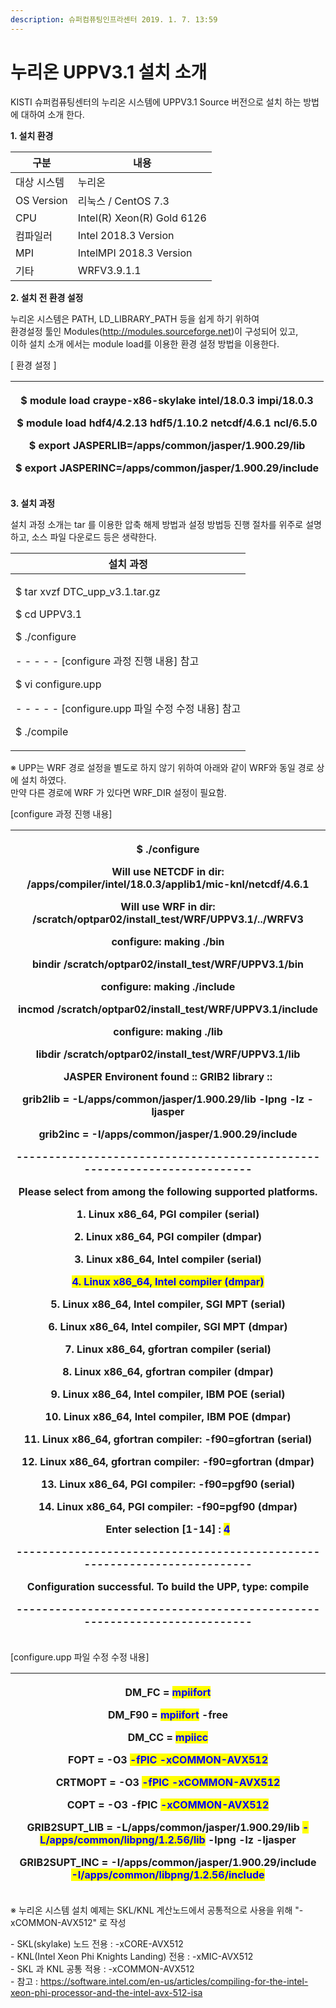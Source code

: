 ```yaml
---
description: 슈퍼컴퓨팅인프라센터 2019. 1. 7. 13:59
---
```


# 누리온 UPPV3.1 설치 소개

KISTI 슈퍼컴퓨팅센터의 누리온 시스템에 UPPV3.1 Source 버전으로 설치 하는 방법에 대하여 소개 한다.



**1. 설치 환경**

|  **구분**     | **내용**                      |
| ----------- | --------------------------- |
|  대상 시스템     |  누리온                        |
| OS Version  |  리눅스 / CentOS 7.3           |
|  CPU        |  Intel(R) Xeon(R) Gold 6126 |
|  컴파일러       |  Intel 2018.3 Version       |
|  MPI        |  IntelMPI 2018.3 Version    |
|  기타         |  WRFV3.9.1.1                |



**2. 설치 전 환경 설정**

&#x20; 누리온 시스템은 PATH, LD\_LIBRARY\_PATH 등을 쉽게 하기 위하여 \
&#x20; 환경설정 툴인 Modules(http://modules.sourceforge.net)이 구성되어 있고,\
&#x20; 이하 설치 소개 에서는 module load를 이용한 환경 설정 방법을 이용한다.



\[ 환경 설정 ]

| <p> $ module load craype-x86-skylake intel/18.0.3 impi/18.0.3</p><p> $ module load hdf4/4.2.13 hdf5/1.10.2 netcdf/4.6.1 ncl/6.5.0</p><p> $ export JASPERLIB=/apps/common/jasper/1.900.29/lib</p><p> $ export JASPERINC=/apps/common/jasper/1.900.29/include</p> |
| --------------------------------------------------------------------------------------------------------------------------------------------------------------------------------------------------------------------------------------------------------------- |



**3. 설치 과정**

&#x20;설치 과정 소개는 tar 를 이용한 압축 해제 방법과 설정 방법등 진행 절차를 위주로 설명하고, 소스 파일 다운로드 등은 생략한다. &#x20;

|  **설치 과정**                                                                                                                                                                                                         |
| ------------------------------------------------------------------------------------------------------------------------------------------------------------------------------------------------------------------ |
| <p>$ tar xvzf DTC_upp_v3.1.tar.gz</p><p>$ cd UPPV3.1</p><p>$ ./configure </p><p> - - - - - [configure 과정 진행 내용] 참고</p><p>$ vi configure.upp</p><p> - - - - - [configure.upp 파일 수정 수정 내용] 참고</p><p>$ ./compile </p> |

※ UPP는 WRF 경로 설정을 별도로 하지 않기 위하여 아래와 같이 WRF와 동일 경로 상에 설치 하였다.\
&#x20;  만약 다른 경로에 WRF 가 있다면 WRF\_DIR 설정이 필요함.



\[configure 과정 진행 내용]

| <p>$ ./configure</p><p>Will use NETCDF in dir:  /apps/compiler/intel/18.0.3/applib1/mic-knl/netcdf/4.6.1</p><p>Will use WRF in dir: /scratch/optpar02/install_test/WRF/UPPV3.1/../WRFV3</p><p>configure: making ./bin</p><p>bindir  /scratch/optpar02/install_test/WRF/UPPV3.1/bin</p><p>configure: making ./include</p><p>incmod  /scratch/optpar02/install_test/WRF/UPPV3.1/include</p><p>configure: making ./lib</p><p>libdir  /scratch/optpar02/install_test/WRF/UPPV3.1/lib</p><p>JASPER Environent found :: GRIB2 library ::</p><p>grib2lib = -L/apps/common/jasper/1.900.29/lib -lpng -lz -ljasper</p><p>grib2inc = -I/apps/common/jasper/1.900.29/include</p><p>-------------------------------------------------------------------------</p><p>Please select from among the following supported platforms.</p><p></p><p>   1.  Linux x86_64, PGI compiler  (serial)</p><p>   2.  Linux x86_64, PGI compiler  (dmpar)</p><p>   3.  Linux x86_64, Intel compiler  (serial)</p><p>   <mark style="color:blue;">4.  Linux x86_64, Intel compiler  (dmpar)</mark></p><p>   5.  Linux x86_64, Intel compiler, SGI MPT  (serial)</p><p>   6.  Linux x86_64, Intel compiler, SGI MPT  (dmpar)</p><p>   7.  Linux x86_64, gfortran compiler  (serial)</p><p>   8.  Linux x86_64, gfortran compiler  (dmpar)</p><p>   9.  Linux x86_64, Intel compiler, IBM POE  (serial)</p><p>  10.  Linux x86_64, Intel compiler, IBM POE  (dmpar)</p><p>  11.  Linux x86_64, gfortran compiler: -f90=gfortran  (serial)</p><p>  12.  Linux x86_64, gfortran compiler: -f90=gfortran  (dmpar)</p><p>  13.  Linux x86_64, PGI compiler: -f90=pgf90  (serial)</p><p>  14.  Linux x86_64, PGI compiler: -f90=pgf90  (dmpar)</p><p></p><p>Enter selection [1-14] : <mark style="color:blue;">4</mark></p><p>-------------------------------------------------------------------------</p><p>Configuration successful. To build the UPP, type: compile </p><p>-------------------------------------------------------------------------</p> |
| ------------------------------------------------------------------------------------------------------------------------------------------------------------------------------------------------------------------------------------------------------------------------------------------------------------------------------------------------------------------------------------------------------------------------------------------------------------------------------------------------------------------------------------------------------------------------------------------------------------------------------------------------------------------------------------------------------------------------------------------------------------------------------------------------------------------------------------------------------------------------------------------------------------------------------------------------------------------------------------------------------------------------------------------------------------------------------------------------------------------------------------------------------------------------------------------------------------------------------------------------------------------------------------------------------------------------------------------------------------------------------------------------------------------------------------------------------------------------------------------------------------------------------------------------------------------------------------------------------------------------------------------------------------------------------------------------------------------------------------------------------------------------------------------------------------------------------------------------------------------------------------------------------------------------------------------------------------------------------------------------------------------------ |



\[configure.upp 파일 수정 수정 내용]

| <p>DM_FC  = <mark style="color:blue;">mpiifort</mark></p><p>DM_F90 = <mark style="color:blue;">mpiifort</mark> -free</p><p>DM_CC  = <mark style="color:blue;">mpiicc</mark></p><p> </p><p>FOPT    = -O3 <mark style="color:blue;">-fPIC -xCOMMON-AVX512</mark></p><p>CRTMOPT = -O3 <mark style="color:blue;">-fPIC -xCOMMON-AVX512</mark></p><p>COPT    = -O3 -fPIC <mark style="color:blue;">-xCOMMON-AVX512</mark></p><p> </p><p>GRIB2SUPT_LIB   =    -L/apps/common/jasper/1.900.29/lib <mark style="color:blue;">-L/apps/common/libpng/1.2.56/lib</mark> -lpng -lz -ljasper</p><p>GRIB2SUPT_INC   =    -I/apps/common/jasper/1.900.29/include <mark style="color:blue;">-I/apps/common/libpng/1.2.56/include</mark></p> |
| --------------------------------------------------------------------------------------------------------------------------------------------------------------------------------------------------------------------------------------------------------------------------------------------------------------------------------------------------------------------------------------------------------------------------------------------------------------------------------------------------------------------------------------------------------------------------------------------------------------------------------------------------------------------------------------------------------------------------- |

※ 누리온 시스템 설치 예제는 SKL/KNL 계산노드에서 공통적으로 사용을 위해 "-xCOMMON-AVX512" 로 작성

&#x20;\- SKL(skylake) 노드 전용 : -xCORE-AVX512\
&#x20;\- KNL(Intel Xeon Phi Knights Landing) 전용 : -xMIC-AVX512\
&#x20;\- SKL 과 KNL 공통 적용 : -xCOMMON-AVX512\
&#x20;\- 참고 :  https://software.intel.com/en-us/articles/compiling-for-the-intel-xeon-phi-processor-and-the-intel-avx-512-isa

